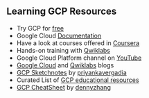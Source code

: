 ## Learning GCP Resources

* Try GCP for [free](http://bit.ly/2HuW2ed) 
* Google Cloud [Documentation](https://cloud.google.com/docs)
* Have a look at courses offered in [Coursera](https://www.coursera.org/googlecloud)
* Hands-on training with [Qwiklabs](https://www.qwiklabs.com/)
* Google Cloud Platform channel on [YouTube](https://www.youtube.com/user/googlecloudplatform)
* [Google Cloud](https://cloud.google.com/blog/) and [Qwiklabs](http://blog.qwiklabs.com/tag/google-cloud-platform/) blogs
* [GCP Sketchnotes](https://thecloudgirl.dev/) by [priyankavergadia](https://github.com/priyankavergadia)
* Curated List of [GCP educational resources](https://github.com/GoogleCloudPlatform/edu-resources/)
* [GCP CheatSheet](https://github.com/dennyzhang/cheatsheet-gcp-A4) by [dennyzhang](https://github.com/dennyzhang)
